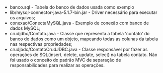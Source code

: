 - banco.sql - Tabela do banco de dados usada como exemplo
- lib/mysql-connector-java-5.1.7-bin.jar - Driver necessário para executar os arquivos;
- conexao/ConectaMySQL.java - Exemplo de conexão com banco de dados MySQL;
- crudjdbc/Contato.java - Classe que representa a tabela 'contato' do banco de dados como um objeto, mapeando todas as colunas da tabela nas respectivas propriedades;
- crudjbdc/ContatoCrudJDBC.java - Classe responsável por fazer as operações de SQL(insert, delete, update, select) na tabela contato. Não foi usado o conceito do padrão MVC de separação de responsabilidades para realizar as operações.
